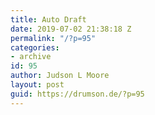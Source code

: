 ```yaml
---
title: Auto Draft
date: 2019-07-02 21:38:18 Z
permalink: "/?p=95"
categories:
- archive
id: 95
author: Judson L Moore
layout: post
guid: https://drumson.de/?p=95
---
```


